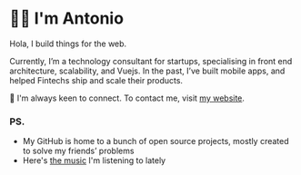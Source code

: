 # 👨‍💻 I'm Antonio

Hola, I build things for the web. 

Currently, I’m a technology consultant for startups, specialising in front end architecture, scalability, and Vuejs. In the past, I’ve built mobile apps, and helped Fintechs ship and scale their products.

📮 I'm always keen to connect. To contact me, visit [my website](https://antonio-r.now.sh/).

### PS.
- My GitHub is home to a bunch of open source projects, mostly created to solve my friends’ problems
- Here's [the music](https://open.spotify.com/playlist/0kGOrS5DQn7KvHJLBULkyp?si=47a60857178044b8) I'm listening to lately 
